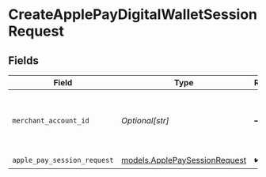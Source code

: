 # CreateApplePayDigitalWalletSessionRequest


## Fields

| Field                                                                | Type                                                                 | Required                                                             | Description                                                          | Example                                                              |
| -------------------------------------------------------------------- | -------------------------------------------------------------------- | -------------------------------------------------------------------- | -------------------------------------------------------------------- | -------------------------------------------------------------------- |
| `merchant_account_id`                                                | *Optional[str]*                                                      | :heavy_minus_sign:                                                   | The ID of the merchant account to use for this request.              | default                                                              |
| `apple_pay_session_request`                                          | [models.ApplePaySessionRequest](../models/applepaysessionrequest.md) | :heavy_check_mark:                                                   | N/A                                                                  |                                                                      |